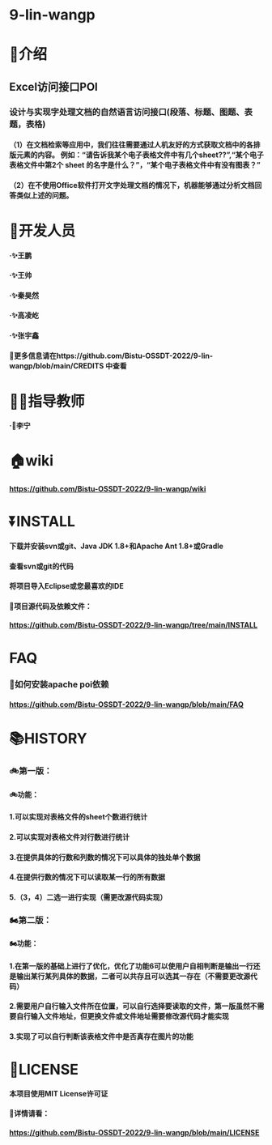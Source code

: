 # 9-lin-wangp
# 📖介绍
## Excel访问接口POI
### 设计与实现字处理文档的自然语言访问接口(段落、标题、图题、表题，表格) 
#### （1）在文档检索等应用中，我们往往需要通过人机友好的方式获取文档中的各排版元素的内容。 例如：“请告诉我某个电子表格文件中有几个sheet??”,“某个电子表格文件中第2个 sheet 的名字是什么？”，“某个电子表格文件中有没有图表？”
#### （2）在不使用Office软件打开文字处理文档的情况下，机器能够通过分析文档回答类似上述的问题。
# 🫥开发人员
#### ·✨王鹏
#### ·✨王帅
#### ·✨秦昊然
#### ·✨高凌屹
#### ·✨张宇鑫
#### 🔎更多信息请在https://github.com/Bistu-OSSDT-2022/9-lin-wangp/blob/main/CREDITS 中查看
# 👨‍🏫指导教师
#### ·🌟李宁
# 🏠wiki
#### https://github.com/Bistu-OSSDT-2022/9-lin-wangp/wiki
# ⏬INSTALL
#### 下载并安装svn或git、Java JDK 1.8+和Apache Ant 1.8+或Gradle
#### 查看svn或git的代码
#### 将项目导入Eclipse或您最喜欢的IDE
#### 🔎项目源代码及依赖文件：
#### https://github.com/Bistu-OSSDT-2022/9-lin-wangp/tree/main/INSTALL
# FAQ
### 🔎如何安装apache poi依赖
#### https://github.com/Bistu-OSSDT-2022/9-lin-wangp/blob/main/FAQ
# 📚HISTORY
### 🚲第一版：
#### 🚲功能：
#### 1.可以实现对表格文件的sheet个数进行统计
#### 2.可以实现对表格文件对行数进行统计
#### 3.在提供具体的行数和列数的情况下可以具体的独处单个数据
#### 4.在提供行数的情况下可以读取某一行的所有数据
#### 5.（3，4）二选一进行实现（需更改源代码实现）
### 🏍第二版：
#### 🏍功能：
#### 1.在第一版的基础上进行了优化，优化了功能6可以使用户自相判断是输出一行还是输出某行某列具体的数据，二者可以共存且可以选其一存在（不需要更改源代码）
#### 2.需要用户自行输入文件所在位置，可以自行选择要读取的文件，第一版虽然不需要自行输入文件地址，但更换文件或文件地址需要修改源代码才能实现
#### 3.实现了可以自行判断该表格文件中是否真存在图片的功能
# 🪪LICENSE
#### 本项目使用MIT License许可证
#### 🔎详情请看：
#### https://github.com/Bistu-OSSDT-2022/9-lin-wangp/blob/main/LICENSE

